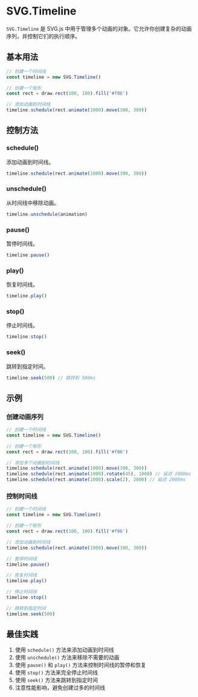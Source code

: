 # SVG.Timeline

`SVG.Timeline` 是 SVG.js 中用于管理多个动画的对象。它允许你创建复杂的动画序列，并控制它们的执行顺序。

## 基本用法

```ts
// 创建一个时间线
const timeline = new SVG.Timeline()

// 创建一个矩形
const rect = draw.rect(100, 100).fill('#f06')

// 添加动画到时间线
timeline.schedule(rect.animate(1000).move(300, 300))
```

## 控制方法

### schedule()

添加动画到时间线。

```ts
timeline.schedule(rect.animate(1000).move(300, 300))
```

### unschedule()

从时间线中移除动画。

```ts
timeline.unschedule(animation)
```

### pause()

暂停时间线。

```ts
timeline.pause()
```

### play()

恢复时间线。

```ts
timeline.play()
```

### stop()

停止时间线。

```ts
timeline.stop()
```

### seek()

跳转到指定时间。

```ts
timeline.seek(500) // 跳转到 500ms
```

## 示例

### 创建动画序列

```ts
// 创建一个时间线
const timeline = new SVG.Timeline()

// 创建一个矩形
const rect = draw.rect(100, 100).fill('#f06')

// 添加多个动画到时间线
timeline.schedule(rect.animate(1000).move(300, 300))
timeline.schedule(rect.animate(1000).rotate(45), 1000) // 延迟 1000ms
timeline.schedule(rect.animate(1000).scale(2), 2000) // 延迟 2000ms
```

### 控制时间线

```ts
// 创建一个时间线
const timeline = new SVG.Timeline()

// 创建一个矩形
const rect = draw.rect(100, 100).fill('#f06')

// 添加动画到时间线
timeline.schedule(rect.animate(1000).move(300, 300))

// 暂停时间线
timeline.pause()

// 恢复时间线
timeline.play()

// 停止时间线
timeline.stop()

// 跳转到指定时间
timeline.seek(500)
```

## 最佳实践

1. 使用 `schedule()` 方法来添加动画到时间线
2. 使用 `unschedule()` 方法来移除不需要的动画
3. 使用 `pause()` 和 `play()` 方法来控制时间线的暂停和恢复
4. 使用 `stop()` 方法来完全停止时间线
5. 使用 `seek()` 方法来跳转到指定时间
6. 注意性能影响，避免创建过多的时间线
